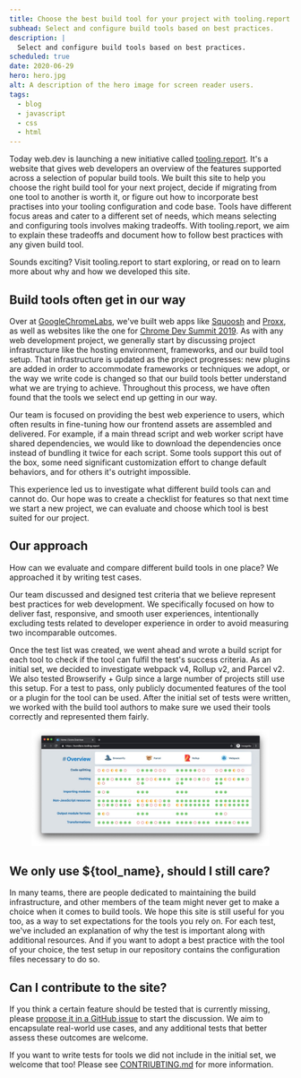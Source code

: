 ```yaml
---
title: Choose the best build tool for your project with tooling.report
subhead: Select and configure build tools based on best practices.
description: |
  Select and configure build tools based on best practices.
scheduled: true
date: 2020-06-29
hero: hero.jpg
alt: A description of the hero image for screen reader users.
tags:
  - blog
  - javascript
  - css
  - html
---
```


Today web.dev is launching a new initiative called [tooling.report](https://tooling.report). It's a
website that gives web developers an overview of the features supported across a selection of
popular build tools. We built this site to help you choose the right build tool for your next
project, decide if migrating from one tool to another is worth it, or figure out how to incorporate
best practises into your tooling configuration and code base. Tools have different focus areas and
cater to a different set of needs, which means selecting and configuring tools involves making
tradeoffs. With tooling.report, we aim to explain these tradeoffs and document how to follow best
practices with any given build tool.   
  
Sounds exciting? Visit tooling.report to start exploring, or read on to learn more about why and how
we developed this site. 

## Build tools often get in our way

Over at [GoogleChromeLabs](https://github.com/GoogleChromeLabs), we've built web apps like
[Squoosh](https://squoosh.app/) and [Proxx](https://proxx.app/), as well as websites like the one
for [Chrome Dev Summit 2019](https://developer.chrome.com/devsummit/). As with any web development
project, we generally start by discussing project infrastructure like the hosting environment,
frameworks, and our build tool setup.  That infrastructure is updated as the project progresses: new
plugins are added in order to accommodate frameworks or techniques we adopt, or the way we write
code is changed so that our build tools better understand what we are trying to achieve. Throughout
this process, we have often found that the tools we select end up getting in our way.

Our team is focused on providing the best web experience to users, which often results in
fine-tuning how our frontend assets are assembled and delivered. For example, if a main thread
script and web worker script have shared dependencies, we would like to download the dependencies
once instead of bundling it twice for each script. Some tools support this out of the box, some need
significant customization effort to change default behaviors, and for others it's outright
impossible. 

This experience led us to investigate what different build tools can and cannot do. Our hope was to
create a checklist for features so that next time we start a new project, we can evaluate and choose
which tool is best suited for our project.

## Our approach

How can we evaluate and compare different build tools in one place? We approached it by writing test
cases.

Our team discussed and designed test criteria that we believe represent best practices for web
development. We specifically focused on how to deliver fast, responsive, and smooth user
experiences, intentionally excluding tests related to developer experience in order to avoid
measuring two incomparable outcomes. 

Once the test list was created, we went ahead and wrote a build script for each tool to check if the
tool can fulfil the test's success criteria. As an initial set, we decided to investigate webpack
v4, Rollup v2, and Parcel v2. We also tested Browserify + Gulp since a large number of projects
still use this setup. For a test to pass, only publicly documented features of the tool or a plugin
for the tool can be used. After the initial set of tests were written, we worked with the build tool
authors to make sure we used their tools correctly and represented them fairly.

<figure class="w-figure">
  <img class="w-screenshot w-screenshot--filled" 
       src="overview.jpg" 
       alt="A screenshot of tooling.report.">
</figure>

## We only use ${tool_name}, should I still care?

In many teams, there are people dedicated to maintaining the build infrastructure, and other members
of the team might never get to make a choice when it comes to build tools. We hope this site is
still useful for you too, as a way to set expectations for the tools you rely on. For each test,
we've included an explanation of why the test is important along with additional resources. And if
you want to adopt a best practice with the tool of your choice, the test setup in our repository
contains the configuration files necessary to do so.

## Can I contribute to the site?

If you think a certain feature should be tested that is currently missing, please [propose it in a
GitHub issue](https://github.com/GoogleChromeLabs/tooling.report/issues/new) to start the
discussion. We aim to encapsulate real-world use cases, and any additional tests that better assess
these outcomes are welcome.   
  
If you want to write tests for tools we did not include in the initial set, we welcome that too!
Please see
[CONTRIUBTING.md](https://github.com/GoogleChromeLabs/tooling.report/blob/dev/CONTRIBUTING.md) for
more information. 